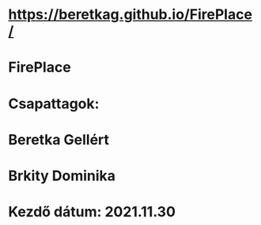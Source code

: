 # https://beretkag.github.io/FirePlace/
# FirePlace
# Csapattagok:
# Beretka Gellért
# Brkity Dominika
# Kezdő dátum: 2021.11.30
